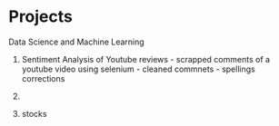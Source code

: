 # Projects
Data Science and Machine Learning

  1. Sentiment Analysis of Youtube reviews
    - scrapped comments of a youtube video using  selenium
    - cleaned commnets
    - spellings corrections
     
     
  3. 
  4. stocks 
